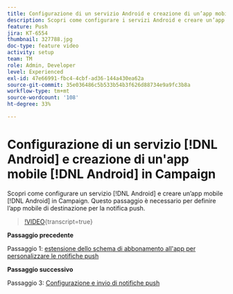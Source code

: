 ```yaml
---
title: Configurazione di un servizio Android e creazione di un’app mobile Android in Campaign
description: Scopri come configurare i servizi Android e creare un’app mobile Android in Campaign. Questo è necessario per definire l’app Neotrip come destinazione per la notifica push.
feature: Push
jira: KT-6554
thumbnail: 327788.jpg
doc-type: feature video
activity: setup
team: TM
role: Admin, Developer
level: Experienced
exl-id: 47e66991-fbc4-4cbf-ad36-144a430ea62a
source-git-commit: 35e036486c5b533b54b3f626d88734e9a9fc3b8a
workflow-type: tm+mt
source-wordcount: '108'
ht-degree: 33%

---
```


# Configurazione di un servizio [!DNL Android] e creazione di un&#39;app mobile [!DNL Android] in Campaign

Scopri come configurare un servizio [!DNL Android] e creare un’app mobile [!DNL Android] in Campaign. Questo passaggio è necessario per definire l’app mobile di destinazione per la notifica push.

>[!VIDEO](https://video.tv.adobe.com/v/340725?quality=12&learn=on&captions=ita){transcript=true}

**Passaggio precedente**

Passaggio 1: [estensione dello schema di abbonamento all&#39;app per personalizzare le notifiche push](/help/tutorial-getting-started-with-push-notifications-for-android/extending-the-app-subscription-schema.md)

**Passaggio successivo**

Passaggio 3: [Configurazione e invio di notifiche push](/help/tutorial-getting-started-with-push-notifications-for-android/configuring-and-sending-push-notifications.md)
